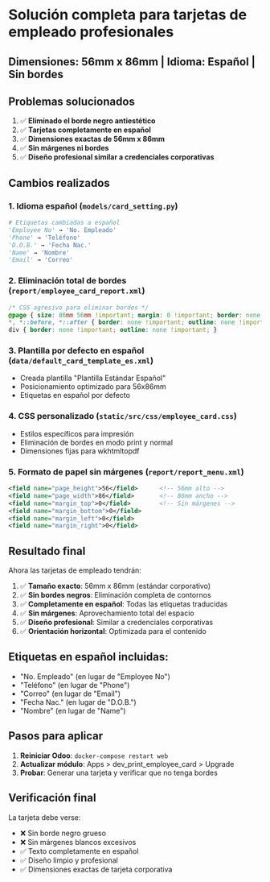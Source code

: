 # Solución completa para tarjetas de empleado profesionales

## Dimensiones: 56mm x 86mm | Idioma: Español | Sin bordes

## Problemas solucionados

1. ✅ **Eliminado el borde negro antiestético**
2. ✅ **Tarjetas completamente en español**
3. ✅ **Dimensiones exactas de 56mm x 86mm**
4. ✅ **Sin márgenes ni bordes**
5. ✅ **Diseño profesional similar a credenciales corporativas**

## Cambios realizados

### 1. Idioma español (`models/card_setting.py`)
```python
# Etiquetas cambiadas a español
'Employee No' → 'No. Empleado'
'Phone' → 'Teléfono'  
'D.O.B.' → 'Fecha Nac.'
'Name' → 'Nombre'
'Email' → 'Correo'
```

### 2. Eliminación total de bordes (`report/employee_card_report.xml`)
```css
/* CSS agresivo para eliminar bordes */
@page { size: 86mm 56mm !important; margin: 0 !important; border: none !important; }
*, *::before, *::after { border: none !important; outline: none !important; }
div { border: none !important; outline: none !important; }
```

### 3. Plantilla por defecto en español (`data/default_card_template_es.xml`)
- Creada plantilla "Plantilla Estándar Español"
- Posicionamiento optimizado para 56x86mm
- Etiquetas en español por defecto

### 4. CSS personalizado (`static/src/css/employee_card.css`)
- Estilos específicos para impresión
- Eliminación de bordes en modo print y normal
- Dimensiones fijas para wkhtmltopdf

### 5. Formato de papel sin márgenes (`report/report_menu.xml`)
```xml
<field name="page_height">56</field>      <!-- 56mm alto -->
<field name="page_width">86</field>       <!-- 86mm ancho -->  
<field name="margin_top">0</field>        <!-- Sin márgenes -->
<field name="margin_bottom">0</field>     
<field name="margin_left">0</field>       
<field name="margin_right">0</field>      
```

## Resultado final

Ahora las tarjetas de empleado tendrán:

1. ✅ **Tamaño exacto**: 56mm x 86mm (estándar corporativo)
2. ✅ **Sin bordes negros**: Eliminación completa de contornos
3. ✅ **Completamente en español**: Todas las etiquetas traducidas
4. ✅ **Sin márgenes**: Aprovechamiento total del espacio
5. ✅ **Diseño profesional**: Similar a credenciales corporativas
6. ✅ **Orientación horizontal**: Optimizada para el contenido

## Etiquetas en español incluidas:
- "No. Empleado" (en lugar de "Employee No")
- "Teléfono" (en lugar de "Phone")  
- "Correo" (en lugar de "Email")
- "Fecha Nac." (en lugar de "D.O.B.")
- "Nombre" (en lugar de "Name")

## Pasos para aplicar

1. **Reiniciar Odoo**: `docker-compose restart web`
2. **Actualizar módulo**: Apps > dev_print_employee_card > Upgrade
3. **Probar**: Generar una tarjeta y verificar que no tenga bordes

## Verificación final

La tarjeta debe verse:
- ❌ Sin borde negro grueso
- ❌ Sin márgenes blancos excesivos  
- ✅ Texto completamente en español
- ✅ Diseño limpio y profesional
- ✅ Dimensiones exactas de tarjeta corporativa
